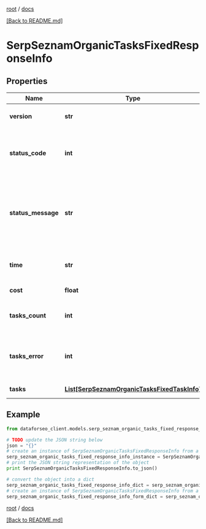 [root](./../ "root") / [docs](./ "docs")

[[Back to README.md]](./../README.md "[Back to README.md]")

# SerpSeznamOrganicTasksFixedResponseInfo

## Properties

Name | Type | Description | Notes
------------ | ------------- | ------------- | -------------
**version** | **str** | the current version of the API | [optional]
**status_code** | **int** | general status code you can find the full list of the response codes here | [optional]
**status_message** | **str** | general informational message you can find the full list of general informational messages here | [optional]
**time** | **str** | total execution time, seconds | [optional]
**cost** | **float** | total tasks cost, USD | [optional]
**tasks_count** | **int** | the number of tasks in the tasks array | [optional]
**tasks_error** | **int** | the number of tasks in the tasks array returned with an error | [optional]
**tasks** | [**List[SerpSeznamOrganicTasksFixedTaskInfo]**](SerpSeznamOrganicTasksFixedTaskInfo.md) | array of tasks | [optional]

## Example

```python
from dataforseo_client.models.serp_seznam_organic_tasks_fixed_response_info import SerpSeznamOrganicTasksFixedResponseInfo

# TODO update the JSON string below
json = "{}"
# create an instance of SerpSeznamOrganicTasksFixedResponseInfo from a JSON string
serp_seznam_organic_tasks_fixed_response_info_instance = SerpSeznamOrganicTasksFixedResponseInfo.from_json(json)
# print the JSON string representation of the object
print SerpSeznamOrganicTasksFixedResponseInfo.to_json()

# convert the object into a dict
serp_seznam_organic_tasks_fixed_response_info_dict = serp_seznam_organic_tasks_fixed_response_info_instance.to_dict()
# create an instance of SerpSeznamOrganicTasksFixedResponseInfo from a dict
serp_seznam_organic_tasks_fixed_response_info_form_dict = serp_seznam_organic_tasks_fixed_response_info.from_dict(serp_seznam_organic_tasks_fixed_response_info_dict)
```

  

[root](./../ "root") / [docs](./ "docs")

[[Back to README.md]](./../README.md "[Back to README.md]")